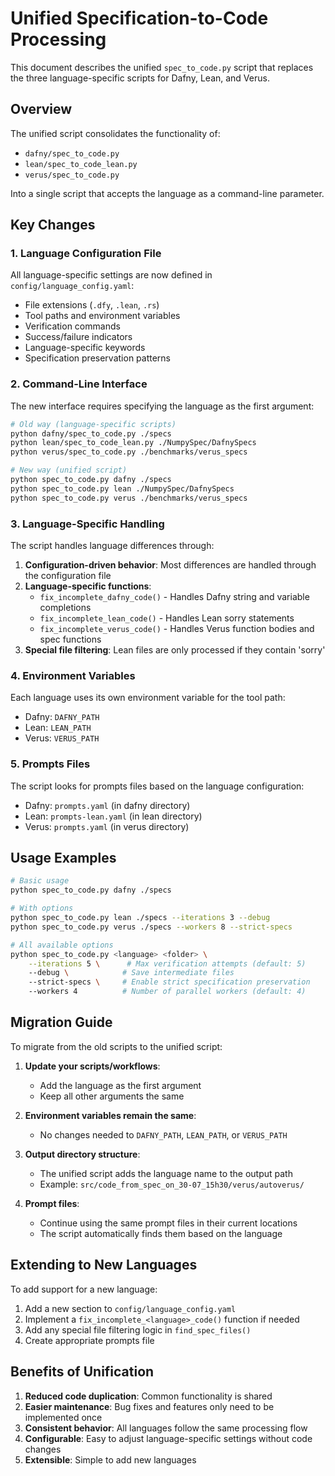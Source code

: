 # Unified Specification-to-Code Processing

This document describes the unified `spec_to_code.py` script that replaces the three language-specific scripts for Dafny, Lean, and Verus.

## Overview

The unified script consolidates the functionality of:
- `dafny/spec_to_code.py`
- `lean/spec_to_code_lean.py`
- `verus/spec_to_code.py`

Into a single script that accepts the language as a command-line parameter.

## Key Changes

### 1. Language Configuration File

All language-specific settings are now defined in `config/language_config.yaml`:
- File extensions (`.dfy`, `.lean`, `.rs`)
- Tool paths and environment variables
- Verification commands
- Success/failure indicators
- Language-specific keywords
- Specification preservation patterns

### 2. Command-Line Interface

The new interface requires specifying the language as the first argument:

```bash
# Old way (language-specific scripts)
python dafny/spec_to_code.py ./specs
python lean/spec_to_code_lean.py ./NumpySpec/DafnySpecs
python verus/spec_to_code.py ./benchmarks/verus_specs

# New way (unified script)
python spec_to_code.py dafny ./specs
python spec_to_code.py lean ./NumpySpec/DafnySpecs
python spec_to_code.py verus ./benchmarks/verus_specs
```

### 3. Language-Specific Handling

The script handles language differences through:

1. **Configuration-driven behavior**: Most differences are handled through the configuration file
2. **Language-specific functions**: 
   - `fix_incomplete_dafny_code()` - Handles Dafny string and variable completions
   - `fix_incomplete_lean_code()` - Handles Lean sorry statements
   - `fix_incomplete_verus_code()` - Handles Verus function bodies and spec functions
3. **Special file filtering**: Lean files are only processed if they contain 'sorry'

### 4. Environment Variables

Each language uses its own environment variable for the tool path:
- Dafny: `DAFNY_PATH`
- Lean: `LEAN_PATH`
- Verus: `VERUS_PATH`

### 5. Prompts Files

The script looks for prompts files based on the language configuration:
- Dafny: `prompts.yaml` (in dafny directory)
- Lean: `prompts-lean.yaml` (in lean directory)
- Verus: `prompts.yaml` (in verus directory)

## Usage Examples

```bash
# Basic usage
python spec_to_code.py dafny ./specs

# With options
python spec_to_code.py lean ./specs --iterations 3 --debug
python spec_to_code.py verus ./specs --workers 8 --strict-specs

# All available options
python spec_to_code.py <language> <folder> \
    --iterations 5 \      # Max verification attempts (default: 5)
    --debug \            # Save intermediate files
    --strict-specs \     # Enable strict specification preservation
    --workers 4          # Number of parallel workers (default: 4)
```

## Migration Guide

To migrate from the old scripts to the unified script:

1. **Update your scripts/workflows**:
   - Add the language as the first argument
   - Keep all other arguments the same

2. **Environment variables remain the same**:
   - No changes needed to `DAFNY_PATH`, `LEAN_PATH`, or `VERUS_PATH`

3. **Output directory structure**:
   - The unified script adds the language name to the output path
   - Example: `src/code_from_spec_on_30-07_15h30/verus/autoverus/`

4. **Prompt files**:
   - Continue using the same prompt files in their current locations
   - The script automatically finds them based on the language

## Extending to New Languages

To add support for a new language:

1. Add a new section to `config/language_config.yaml`
2. Implement a `fix_incomplete_<language>_code()` function if needed
3. Add any special file filtering logic in `find_spec_files()`
4. Create appropriate prompts file

## Benefits of Unification

1. **Reduced code duplication**: Common functionality is shared
2. **Easier maintenance**: Bug fixes and features only need to be implemented once
3. **Consistent behavior**: All languages follow the same processing flow
4. **Configurable**: Easy to adjust language-specific settings without code changes
5. **Extensible**: Simple to add new languages
